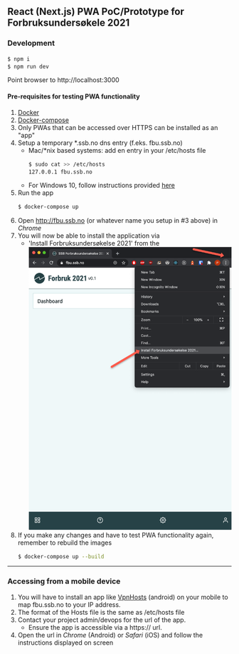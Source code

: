 ## React (Next.js) PWA PoC/Prototype for Forbruksundersøkele 2021

### Development
```bash
$ npm i
$ npm run dev
```

Point browser to http://localhost:3000

#### Pre-requisites for testing PWA functionality
1. [Docker](https://docs.docker.com/desktop/)
1. [Docker-compose](https://docs.docker.com/compose/install/)
1. Only PWAs that can be accessed over HTTPS can be installed as an "app"
1. Setup a temporary *.ssb.no dns entry (f.eks. fbu.ssb.no)
   - Mac/*nix based systems: add en entry in your /etc/hosts file
     ```bash
     $ sudo cat >> /etc/hosts
     127.0.0.1 fbu.ssb.no
     ```
   - For Windows 10, follow instructions provided [here](https://www.liquidweb.com/kb/edit-host-file-windows-10/)  
1. Run the app
   ```bash
   $ docker-compose up
   ```
1. Open http://fbu.ssb.no (or whatever name you setup in #3 above) in *Chrome*
1. You will now be able to install the application via 
   - 'Install Forbruksundersøkelse 2021' from the ![options menu](./docs/install-chrome.png)
1. If you make any changes and have to test PWA functionality again, remember to rebuild the images
   ```bash
   $ docker-compose up --build   
   ```

----

### Accessing from a mobile device
1. You will have to install an app like [VpnHosts](https://play.google.com/store/apps/details?id=com.github.xfalcon.vhosts&hl=en) (android) on your mobile to map fbu.ssb.no to your IP address.
1. The format of the Hosts file is the same as /etc/hosts file  
1. Contact your project admin/devops for the url of the app. 
   - Ensure the app is accessible via a https:// url. 
1. Open the url in *Chrome* (Android) or *Safari* (iOS) and follow the instructions displayed on screen 
